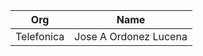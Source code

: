 | Org                    | Name                                                |
| -----------------------| ----------------------------------------------------|
| Telefonica | Jose A Ordonez Lucena |
